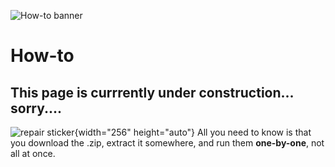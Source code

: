 ![How-to banner](banner_how-to.png)
# How-to
## This page is currrently under construction... sorry....
![repair sticker](kouji_maintenance.png){width="256" height="auto"}
All you need to know is that you download the .zip, extract it somewhere, and run them **one-by-one**, not all at once.

